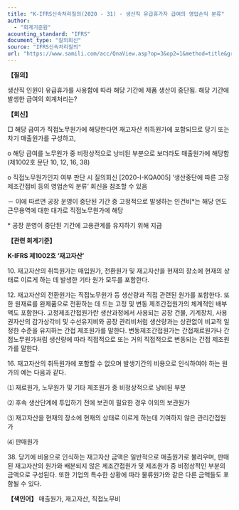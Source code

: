 ```yaml
---
title: "K-IFRS신속처리질의(2020 - 31) - 생산직 유급휴가자 급여의 영업손익 분류"
author:
  - "회계기준원"
acounting_standard: "IFRS"
document_type: "질의회신"
source: "IFRS신속처리질의"
url: "https://www.samili.com/acc/QnaView.asp?op=3&op2=1&method=title&group=2124-15;1&orgcode=3&searchword=&page=31&code=K%2DIFRS%EC%8B%A0%EC%86%8D%EC%B2%98%EB%A6%AC%EC%A7%88%EC%9D%98%2D31%3A202006"
---
```

**【질의】**

  

생산직 인원이 유급휴가를 사용함에 따라 해당 기간에 제품 생산이 중단됨. 해당 기간에 발생한 급여의 회계처리는?

  
  

**【회신】**

  

□ 해당 급여가 직접노무원가에 해당한다면 재고자산 취득원가에 포함되므로 당기 또는 차기 매출원가를 구성하고,

  

o 해당 급여를 노무원가 중 비정상적으로 낭비된 부분으로 보더라도 매출원가에 해당함(제1002호 문단 10, 12, 16, 38)

  

o 직접노무원가인지 여부 판단 시 질의회신 \[2020-I-KQA005\] ‘생산중단에 따른 고정제조간접비 등의 영업손익 분류’ 회신을 참조할 수 있음

  

－ 이에 따르면 공장 운영이 중단된 기간 중 고정적으로 발생하는 인건비\*는 해당 연도 근무용역에 대한 대가로 직접노무원가에 해당

\* 공장 운영이 중단된 기간에 고용관계를 유지하기 위해 지급

  
  

**【관련 회계기준】**

  

**K-IFRS 제1002호 ‘재고자산’**

  

10\. 재고자산의 취득원가는 매입원가, 전환원가 및 재고자산을 현재의 장소에 현재의 상태로 이르게 하는 데 발생한 기타 원가 모두를 포함한다.

  

12\. 재고자산의 전환원가는 직접노무원가 등 생산량과 직접 관련된 원가를 포함한다. 또한 원재료를 완제품으로 전환하는 데 드는 고정 및 변동 제조간접원가의 체계적인 배부액도 포함한다. 고정제조간접원가란 생산과정에서 사용되는 공장 건물, 기계장치, 사용권자산의 감가상각비 및 수선유지비와 공장 관리비처럼 생산량과는 상관없이 비교적 일정한 수준을 유지하는 간접 제조원가를 말한다. 변동제조간접원가는 간접재료원가나 간접노무원가처럼 생산량에 따라 직접적으로 또는 거의 직접적으로 변동되는 간접 제조원가를 말한다.

  

16\. 재고자산의 취득원가에 포함할 수 없으며 발생기간의 비용으로 인식하여야 하는 원가의 예는 다음과 같다.

⑴ 재료원가, 노무원가 및 기타 제조원가 중 비정상적으로 낭비된 부분

⑵ 후속 생산단계에 투입하기 전에 보관이 필요한 경우 이외의 보관원가

⑶ 재고자산을 현재의 장소에 현재의 상태로 이르게 하는데 기여하지 않은 관리간접원가

⑷ 판매원가

  

38\. 당기에 비용으로 인식하는 재고자산 금액은 일반적으로 매출원가로 불리우며, 판매된 재고자산의 원가와 배분되지 않은 제조간접원가 및 제조원가 중 비정상적인 부분의 금액으로 구성된다. 또한 기업의 특수한 상황에 따라 물류원가와 같은 다른 금액들도 포함될 수 있다.

  
  

**【색인어】** 매출원가, 재고자산, 직접노무비
